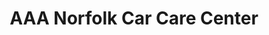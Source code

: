 ---
title: "AAA Norfolk Car Care Center"
url: /norfolk/aaa-norfolk-car-care-center/
shop: car repair
---